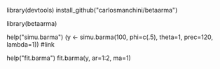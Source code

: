 library(devtools)
install_github("carlosmanchini/betaarma")

library(betaarma)

help("simu.barma")
(y <- simu.barma(100, phi=c(.5), theta=1, prec=120, lambda=1)) #link

help("fit.barma")
fit.barma(y, ar=1:2, ma=1)
